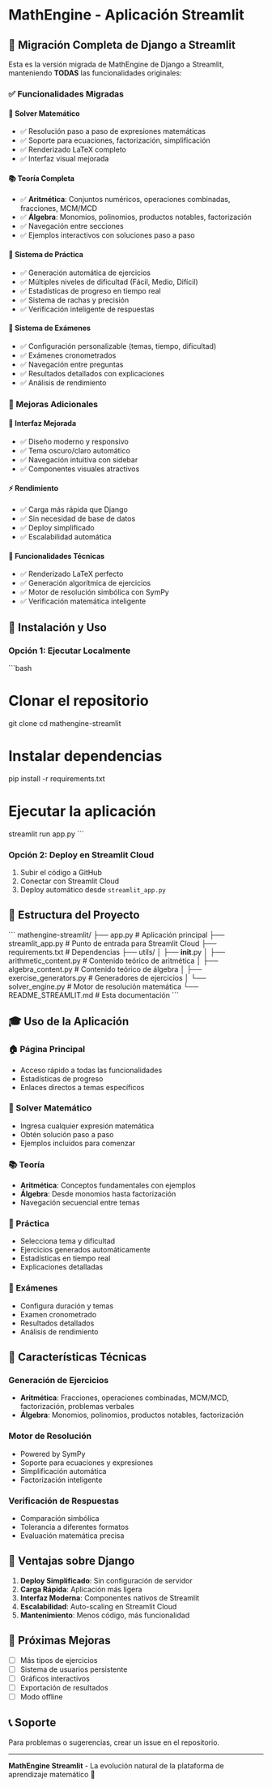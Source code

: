 # MathEngine - Aplicación Streamlit

## 🚀 Migración Completa de Django a Streamlit

Esta es la versión migrada de MathEngine de Django a Streamlit, manteniendo **TODAS** las funcionalidades originales:

### ✅ Funcionalidades Migradas

#### 🔧 Solver Matemático
- ✅ Resolución paso a paso de expresiones matemáticas
- ✅ Soporte para ecuaciones, factorización, simplificación
- ✅ Renderizado LaTeX completo
- ✅ Interfaz visual mejorada

#### 📚 Teoría Completa
- ✅ **Aritmética**: Conjuntos numéricos, operaciones combinadas, fracciones, MCM/MCD
- ✅ **Álgebra**: Monomios, polinomios, productos notables, factorización
- ✅ Navegación entre secciones
- ✅ Ejemplos interactivos con soluciones paso a paso

#### 💪 Sistema de Práctica
- ✅ Generación automática de ejercicios
- ✅ Múltiples niveles de dificultad (Fácil, Medio, Difícil)
- ✅ Estadísticas de progreso en tiempo real
- ✅ Sistema de rachas y precisión
- ✅ Verificación inteligente de respuestas

#### 📝 Sistema de Exámenes
- ✅ Configuración personalizable (temas, tiempo, dificultad)
- ✅ Exámenes cronometrados
- ✅ Navegación entre preguntas
- ✅ Resultados detallados con explicaciones
- ✅ Análisis de rendimiento

### 🎯 Mejoras Adicionales

#### 🎨 Interfaz Mejorada
- ✅ Diseño moderno y responsivo
- ✅ Tema oscuro/claro automático
- ✅ Navegación intuitiva con sidebar
- ✅ Componentes visuales atractivos

#### ⚡ Rendimiento
- ✅ Carga más rápida que Django
- ✅ Sin necesidad de base de datos
- ✅ Deploy simplificado
- ✅ Escalabilidad automática

#### 🔧 Funcionalidades Técnicas
- ✅ Renderizado LaTeX perfecto
- ✅ Generación algorítmica de ejercicios
- ✅ Motor de resolución simbólica con SymPy
- ✅ Verificación matemática inteligente

## 🚀 Instalación y Uso

### Opción 1: Ejecutar Localmente

\`\`\`bash
# Clonar el repositorio
git clone <repository-url>
cd mathengine-streamlit

# Instalar dependencias
pip install -r requirements.txt

# Ejecutar la aplicación
streamlit run app.py
\`\`\`

### Opción 2: Deploy en Streamlit Cloud

1. Subir el código a GitHub
2. Conectar con Streamlit Cloud
3. Deploy automático desde `streamlit_app.py`

## 📁 Estructura del Proyecto

\`\`\`
mathengine-streamlit/
├── app.py                      # Aplicación principal
├── streamlit_app.py           # Punto de entrada para Streamlit Cloud
├── requirements.txt           # Dependencias
├── utils/
│   ├── __init__.py
│   ├── arithmetic_content.py  # Contenido teórico de aritmética
│   ├── algebra_content.py     # Contenido teórico de álgebra
│   ├── exercise_generators.py # Generadores de ejercicios
│   └── solver_engine.py       # Motor de resolución matemática
└── README_STREAMLIT.md        # Esta documentación
\`\`\`

## 🎓 Uso de la Aplicación

### 🏠 Página Principal
- Acceso rápido a todas las funcionalidades
- Estadísticas de progreso
- Enlaces directos a temas específicos

### 🔧 Solver Matemático
- Ingresa cualquier expresión matemática
- Obtén solución paso a paso
- Ejemplos incluidos para comenzar

### 📚 Teoría
- **Aritmética**: Conceptos fundamentales con ejemplos
- **Álgebra**: Desde monomios hasta factorización
- Navegación secuencial entre temas

### 💪 Práctica
- Selecciona tema y dificultad
- Ejercicios generados automáticamente
- Estadísticas en tiempo real
- Explicaciones detalladas

### 📝 Exámenes
- Configura duración y temas
- Examen cronometrado
- Resultados detallados
- Análisis de rendimiento

## 🔧 Características Técnicas

### Generación de Ejercicios
- **Aritmética**: Fracciones, operaciones combinadas, MCM/MCD, factorización, problemas verbales
- **Álgebra**: Monomios, polinomios, productos notables, factorización

### Motor de Resolución
- Powered by SymPy
- Soporte para ecuaciones y expresiones
- Simplificación automática
- Factorización inteligente

### Verificación de Respuestas
- Comparación simbólica
- Tolerancia a diferentes formatos
- Evaluación matemática precisa

## 🌟 Ventajas sobre Django

1. **Deploy Simplificado**: Sin configuración de servidor
2. **Carga Rápida**: Aplicación más ligera
3. **Interfaz Moderna**: Componentes nativos de Streamlit
4. **Escalabilidad**: Auto-scaling en Streamlit Cloud
5. **Mantenimiento**: Menos código, más funcionalidad

## 🎯 Próximas Mejoras

- [ ] Más tipos de ejercicios
- [ ] Sistema de usuarios persistente
- [ ] Gráficos interactivos
- [ ] Exportación de resultados
- [ ] Modo offline

## 📞 Soporte

Para problemas o sugerencias, crear un issue en el repositorio.

---

**MathEngine Streamlit** - La evolución natural de la plataforma de aprendizaje matemático 🚀
